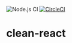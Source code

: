 ![Node.js CI](https://github.com/Lpfigueiredo/clean-react/workflows/Node.js%20CI/badge.svg)
[![CircleCI](https://circleci.com/gh/Lpfigueiredo/clean-react.svg?style=shield)](https://circleci.com/gh/Lpfigueiredo/clean-react)

# clean-react
